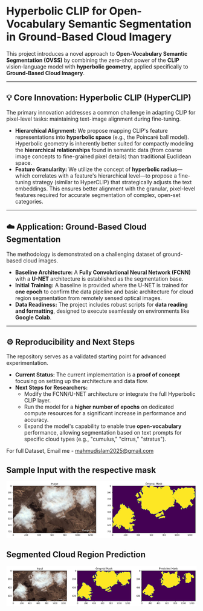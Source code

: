 # Hyperbolic CLIP for Open-Vocabulary Semantic Segmentation in Ground-Based Cloud Imagery

This project introduces a novel approach to **Open-Vocabulary Semantic Segmentation (OVSS)** by combining the zero-shot power of the **CLIP** vision-language model with **hyperbolic geometry**, applied specifically to **Ground-Based Cloud Imagery**.

---

## 💡 Core Innovation: Hyperbolic CLIP (HyperCLIP)

The primary innovation addresses a common challenge in adapting CLIP for pixel-level tasks: maintaining text-image alignment during fine-tuning.

* **Hierarchical Alignment:** We propose mapping CLIP's feature representations into **hyperbolic space** (e.g., the Poincaré ball model). Hyperbolic geometry is inherently better suited for compactly modeling the **hierarchical relationships** found in semantic data (from coarse image concepts to fine-grained pixel details) than traditional Euclidean space.
* **Feature Granularity:** We utilize the concept of **hyperbolic radius**—which correlates with a feature's hierarchical level—to propose a fine-tuning strategy (similar to HyperCLIP) that strategically adjusts the text embeddings. This ensures better alignment with the granular, pixel-level features required for accurate segmentation of complex, open-set categories.

---

## ☁️ Application: Ground-Based Cloud Segmentation

The methodology is demonstrated on a challenging dataset of ground-based cloud images.

* **Baseline Architecture:** A **Fully Convolutional Neural Network (FCNN)** with a **U-NET** architecture is established as the segmentation base.
* **Initial Training:** A baseline is provided where the U-NET is trained for **one epoch** to confirm the data pipeline and basic architecture for cloud region segmentation from remotely sensed optical images.
* **Data Readiness:** The project includes robust scripts for **data reading and formatting**, designed to execute seamlessly on environments like **Google Colab**.

---

## ⚙️ Reproducibility and Next Steps

The repository serves as a validated starting point for advanced experimentation.

* **Current Status:** The current implementation is a **proof of concept** focusing on setting up the architecture and data flow.
* **Next Steps for Researchers:**
    * Modify the FCNN/U-NET architecture or integrate the full Hyperbolic CLIP layer.
    * Run the model for a **higher number of epochs** on dedicated compute resources for a significant increase in performance and accuracy.
    * Expand the model's capability to enable true **open-vocabulary** performance, allowing segmentation based on text prompts for specific cloud types (e.g., "cumulus," "cirrus," "stratus").

For full Dataset, Email me - mahmudislam2025@gmail.com 

## Sample Input with the respective mask
![alt text](https://github.com/Arunprakash-A/U-NET-based-Cloud-Segmentation/blob/main/images/img_mask.png "Sample Image")

## Segmented Cloud Region Prediction
![alt text](https://github.com/Arunprakash-A/U-NET-based-Cloud-Segmentation/blob/main/images/img_mask_pred.png "Predicted Cloud region")
